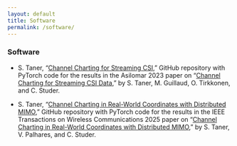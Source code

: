 ```yaml
---
layout: default
title: Software
permalink: /software/
---
```


### Software

- S. Taner, “[Channel Charting for Streaming CSI](https://github.com/IIP-Group/ChannelCharting_StreamingCSI),” GitHub repository with PyTorch code for the results in the Asilomar 2023 paper on “[Channel Charting for Streaming CSI Data](https://arxiv.org/abs/2312.04514),” by S. Taner, M. Guillaud, O. Tirkkonen, and C. Studer.

- S. Taner, “[Channel Charting in Real-World Coordinates with Distributed MIMO](https://github.com/IIP-Group/ChannelCharting_RealWorld),” GitHub repository with PyTorch code for the results in the IEEE Transactions on Wireless Communications 2025 paper on “[Channel Charting in Real-World Coordinates with Distributed MIMO](https://ieeexplore.ieee.org/stamp/stamp.jsp?arnumber=10969545),” by S. Taner, V. Palhares, and C. Studer.